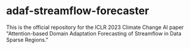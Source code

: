 # adaf-streamflow-forecaster
This is the official repository for the ICLR 2023 Climate Change AI paper "Attention-based Domain Adaptation Forecasting of Streamflow in Data Sparse Regions."
